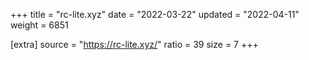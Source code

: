 +++
title = "rc-lite.xyz"
date = "2022-03-22"
updated = "2022-04-11"
weight = 6851

[extra]
source = "https://rc-lite.xyz/"
ratio = 39
size = 7
+++
